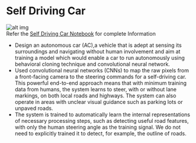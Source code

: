 # Self Driving Car
![alt img](https://cdn-images-1.medium.com/max/868/0*7dReqQXElneHBWUr.jpg)<br>
Refer the [Self Driving Car Notebook](https://github.com/Samyakb50/Self-driving-car-using-deep-neural-network-technique/blob/master/Self_driving_car_using_simulator.ipynb) for complete Information <br>

* Design an autonomous car (AC),a vehicle that is adept at sensing its surroundings and navigating without human involvement and aim at training a model which would enable a car to run autonomously using behavioral cloning technique and convolutional neural network. 
* Used convolutional neural networks (CNNs) to map the raw pixels from a front-facing camera to the steering commands for a self-driving car. This powerful end-to-end approach means that with minimum training data from humans, the system learns to steer, with or without lane markings, on both local roads and highways. The system can also operate in areas with unclear visual guidance such as parking lots or unpaved roads.
* The system is trained to automatically learn the internal representations of necessary processing steps, such as detecting useful road features, with only the human steering angle as the training signal. We do not need to explicitly trained it to detect, for example, the outline of roads.

